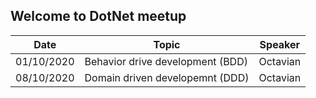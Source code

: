## Welcome to DotNet meetup

Date | Topic | Speaker
---- | ----- | -------
01/10/2020| Behavior drive development (BDD) | Octavian
08/10/2020 | Domain driven developemnt (DDD) | Octavian
